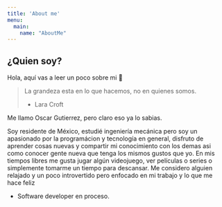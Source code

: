 ```yaml
---
title: 'About me'
menu:
  main:
    name: "AboutMe"
---
```


## ¿Quien soy?

Hola, aquí vas a leer un poco sobre mi 🤩

> La grandeza esta en lo que hacemos, no en quienes somos.
> * Lara Croft

Me llamo Oscar Gutierrez, pero claro eso ya lo sabias.

Soy residente de México, estudié ingeniería mecánica pero soy un apasionado por la programácion y tecnología en general, disfruto de aprender cosas nuevas y compartir mi conocimiento con los demas asi como conocer gente nueva que tenga los mismos gustos que yo. En mis tiempos libres me gusta jugar algún videojuego, ver películas o series o simplemente tomarme un tiempo para descansar. Me considero alguien relajado y un poco introvertido pero enfocado en mi trabajo y lo que me hace feliz

- Software developer en proceso.
